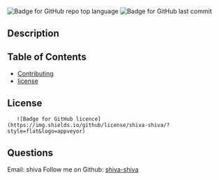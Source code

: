 
# 

   ![Badge for GitHub repo top language](https://img.shields.io/github/languages/top/shiva-shiva/?style=flat&logo=appveyor) ![Badge for GitHub last commit](https://img.shields.io/github/last-commit/shiva-shiva/?style=flat&logo=appveyor)


   ## Description 
   

  ## Table of Contents
* [Contributing](#contributing )
* [license](#license)
## License

       ![Badge for GitHub licence](https://img.shields.io/github/license/shiva-shiva/?style=flat&logo=appveyor)
      
## Questions
Email: shiva 
 Follow me on Github: [shiva-shiva](http://github.com/shiva-shiva)